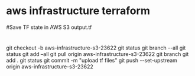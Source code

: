 # aws infrastructure terraform
#Save TF state in AWS S3
output.tf
#
git checkout -b aws-infrastructure-s3-23622
git status
git branch --all
git status
git add –all
git pull origin  aws-infrastructure-s3-23622
git branch
git add .
git status
git commit -m "upload tf files"
git push --set-upstream origin aws-infrastructure-s3-23622
